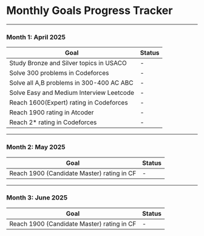 # Monthly Goals Progress Tracker

---

### Month 1: April 2025  
| Goal                                      | Status  |  
|-------------------------------------------|---------|
| Study Bronze and Silver topics in USACO   | -       | 
| Solve 300 problems in Codeforces          | -       | 
| Solve all A,B problems in 300-400 AC ABC  | -       | 
| Solve Easy and Medium Interview Leetcode  | -       | 
| Reach 1600(Expert) rating in Codeforces   | -       |
| Reach 1900 rating in Atcoder              | -       |
| Reach 2* rating in Codeforces             | -       |


---

### Month 2: May 2025 
| Goal                                       | Status  |  
|--------------------------------------------|---------|  
| Reach 1900 (Candidate Master) rating in CF | -       |  

---


### Month 3: June 2025 
| Goal                                       | Status  |  
|--------------------------------------------|---------|  
| Reach 1900 (Candidate Master) rating in CF | -       |  